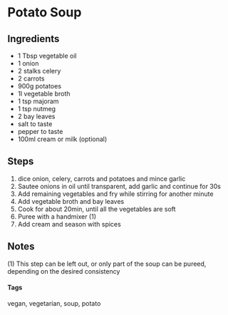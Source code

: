 # Potato Soup

## Ingredients

* 1 Tbsp vegetable oil 
* 1 onion
* 2 stalks celery 
* 2 carrots
* 900g potatoes
* 1l vegetable broth
* 1 tsp majoram
* 1 tsp nutmeg 
* 2 bay leaves 
* salt to taste 
* pepper to taste
* 100ml cream or milk (optional)

## Steps

1. dice onion, celery, carrots and potatoes and mince garlic
2. Sautee onions in oil until transparent, add garlic and continue for 30s 
3. Add remaining vegetables and fry while stirring for another minute
4. Add vegetable broth and bay leaves 
5. Cook for about 20min, until all the vegetables are soft
6. Puree with a handmixer (1)
7. Add cream and season with spices

## Notes

(1) This step can be left out, or only part of the soup can be pureed, depending on the desired consistency

#### Tags
vegan, vegetarian, soup, potato
